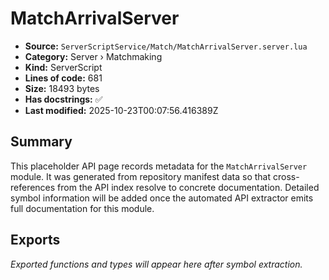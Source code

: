 # MatchArrivalServer

- **Source:** `ServerScriptService/Match/MatchArrivalServer.server.lua`
- **Category:** Server › Matchmaking
- **Kind:** ServerScript
- **Lines of code:** 681
- **Size:** 18493 bytes
- **Has docstrings:** ✅
- **Last modified:** 2025-10-23T00:07:56.416389Z

## Summary

This placeholder API page records metadata for the `MatchArrivalServer` module. It was generated
from repository manifest data so that cross-references from the API index resolve to
concrete documentation. Detailed symbol information will be added once the automated
API extractor emits full documentation for this module.

## Exports

_Exported functions and types will appear here after symbol extraction._
